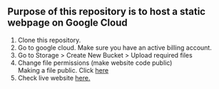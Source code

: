 ## Purpose of this repository is to host a static webpage on Google Cloud

1. Clone this repository.<br>
2. Go to google cloud. Make sure you have an active billing account.<br> 
3. Go to Storage > Create New Bucket > Upload required files<br> 
4. Change file permissions (make website code public)<br> 
Making a file public. Click <a href='https://cloud.google.com/storage/docs/access-control/making-data-public#buckets'> here </a><br>
5. Check live website <a href='https//www.storage.googleapis.com/ritaacademy/index.html'>here.</a>
